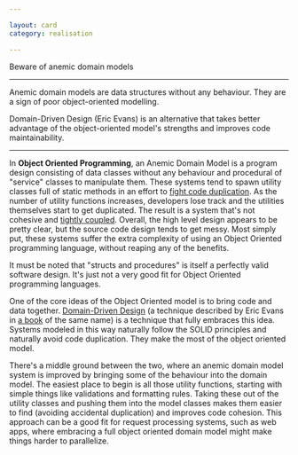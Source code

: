 ```yaml
---

layout: card
category: realisation

---
```


Beware of anemic domain models

---

Anemic domain models are data structures without any behaviour. They are a sign
of poor object-oriented modelling.

Domain-Driven Design (Eric Evans) is an alternative that takes better advantage
of the object-oriented model's strengths and improves code maintainability.

---

In **Object Oriented Programming**, an Anemic Domain Model is a program design consisting of data classes without any behaviour and procedural of "service" classes to manipulate them. These systems tend to spawn utility classes full of static methods in an effort to [fight code duplication](dry-principle). As the number of utility functions increases, developers lose track and the utilities themselves start to get duplicated. The result is a system that's not cohesive and [tightly coupled](maximize-cohesion-minimize-coupling). Overall, the high level design appears to be pretty clear, but the source code design tends to get messy. Most simply put, these systems suffer the extra complexity of using an Object Oriented programming language, without reaping any of the benefits.

It must be noted that "structs and procedures" is itself a perfectly valid software design. It's just not a very good fit for Object Oriented programming languages.

One of the core ideas of the Object Oriented model is to bring code and data together. [Domain-Driven Design](http://en.wikipedia.org/wiki/Domain-driven_design) (a technique described by Eric Evans in [a book](http://www.bol.com/nl/p/domain-driven-design/1001004001984629) of the same name) is a technique that fully embraces this idea. Systems modeled in this way naturally follow the SOLID principles and naturally avoid code duplication. They make the most of the object oriented model.

There's a middle ground between the two, where an anemic domain model system is improved by bringing some of the behaviour into the domain model. The easiest place to begin is all those utility functions, starting with simple things like validations and formatting rules. Taking these out of the utility classes and pushing them into the model classes makes them easier to find (avoiding accidental duplication) and improves code cohesion. This approach can be a good fit for request processing systems, such as web apps, where embracing a full object oriented domain model might make things harder to parallelize.


